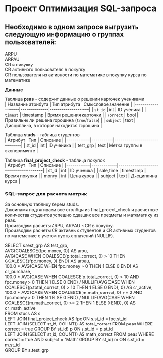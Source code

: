 # Проект Оптимизация SQL-запроса

## Необходимо в одном запросе выгрузить следующую информацию о группах пользователей:
ARPU   
ARPAU   
CR в покупку   
СR активного пользователя в покупку   
CR пользователя из активности по математике в покупку курса по математике  

**Данные**  

Таблица **peas** - содержит данные о решении карточек учениками  
| Название атрибута | Тип атрибута | Смысловое значение |
|-------------------|--------------|--------------------|
| `st_id`           | int          | ID ученика |
| `timest`          | timestamp    | Время решения карточки |
| `correct`         | bool         | Правильно ли решена горошина (`true`/`false`) |
| `subject`         | text         | Дисциплина, в которой находится горошина |



Таблица **studs** - таблица студентов  
| Атрибут    | Тип       | Описание                     |
|------------|-----------|------------------------------|
| st_id      | int       | ID ученика                   |
| test_grp   | text      | Метка группы в эксперименте  |



Таблица **final_project_check** - таблица покупок  
| Атрибут    | Тип         | Описание                              |
|------------|-------------|---------------------------------------|
| st_id      | int         | ID ученика                            |
| sale_time  | timestamp   | Время покупки                         |
| money      | int         | Цена курса                            |
| subject    | text        | Дисциплина курса                      |


### SQL-запрос для расчета метрик

За основную таблицу берем studs.  
Джоинами подтягиваем все столбцы из final_project_check и расчетные количества студентов успешно сдавших все предметы и математику из peas.  
Производим расчеты ARPU, ARPAU и CR в покупку.  
Производим расчеты CR активных студентов и CR активных студентов по математике с учетом пустых значений (NULLIF).  

SELECT s.test_grp AS test_grp,  
AVG(COALESCE(fpc.money, 0)) AS arpu,  
AVG(CASE WHEN COALESCE(p.total_correct, 0) > 10 THEN COALESCE(fpc.money, 0) END) AS arpau,  
100.0 * AVG(CASE WHEN fpc.money > 0 THEN 1 ELSE 0 END) AS cr_purchase,  
100.0 * AVG(CASE WHEN COALESCE(p.total_correct, 0) > 10 AND fpc.money > 0 THEN 1 ELSE 0 END) / NULLIF(AVG(CASE WHEN COALESCE(p.total_correct, 0) > 10 THEN 1 ELSE 0 END), 0) AS cr_active,  
100.0 * AVG(CASE WHEN COALESCE(m.math_correct, 0) >= 2 AND fpc.money > 0 THEN 1 ELSE 0 END) / NULLIF(AVG(CASE WHEN COALESCE(m.math_correct, 0) >= 2 THEN 1 ELSE 0 END), 0) AS cr_math_active   
FROM studs AS s  
LEFT JOIN final_project_check AS fpc ON s.st_id = fpc.st_id  
LEFT JOIN (SELECT st_id, COUNT() AS total_correct FROM peas WHERE correct = true GROUP BY st_id) p ON s.st_id = p.st_id  
LEFT JOIN (SELECT st_id, COUNT() AS math_correct FROM peas WHERE correct = true AND subject = 'Math' GROUP BY st_id) m ON s.st_id = m.st_id  
GROUP BY s.test_grp  
